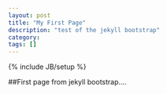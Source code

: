 ```yaml
---
layout: post
title: "My First Page"
description: "test of the jekyll bootstrap"
category: 
tags: []
---
```

{% include JB/setup %}

##First page from jekyll bootstrap....

